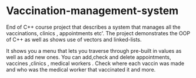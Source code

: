 # Vaccination-management-system
End of C++ course project that describes a system that manages all the vaccinations, clinics , appointments etc'.
The project demonstrates the OOP of C++ as well as shows use of vectors and linked-lists.

It shows you a menu that lets you traverse through pre-built in values as well as add new ones.
You can add,check and delete appointments, vaccines ,clinics , medical workers .
Check where each vaccin was made and who was the medical worker that vaccinated it and more.
